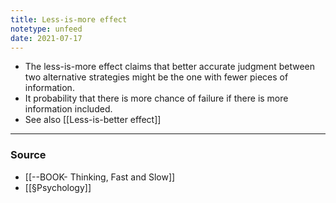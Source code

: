 ```yaml
---
title: Less-is-more effect
notetype: unfeed
date: 2021-07-17
---
```


- The less-is-more effect claims that better accurate judgment between two alternative strategies might be the one with fewer pieces of information. 
- It probability that there is more chance of failure if there is more information included. 
- See also [[Less-is-better effect]]

--- 

### Source
- [[--BOOK- Thinking, Fast and Slow]]
- [[§Psychology]]